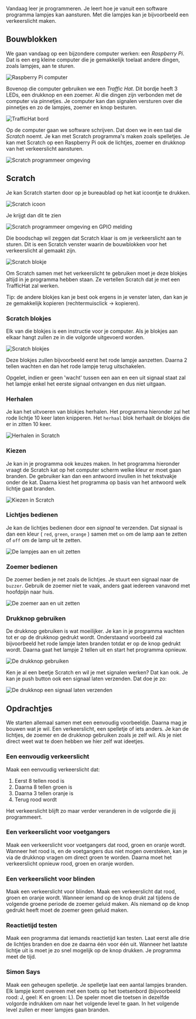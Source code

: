 Vandaag leer je programmeren.  Je leert hoe je vanuit een software programma lampjes kan aansturen.  Met die lampjes kan je bijvoorbeeld een verkeerslicht maken.

## Bouwblokken

We gaan vandaag op een bijzondere computer werken: een *Raspberry Pi*.  Dat is een erg kleine computer die je gemakkelijk toelaat andere dingen, zoals lampjes, aan te sturen.

![Raspberry Pi computer](images/raspberrypi.jpg)

Bovenop die computer gebruiken we een *Traffic Hat*.  Dit bordje heeft 3 LEDs, een drukknop en een zoemer.  Al die dingen zijn 
verbonden met de computer via pinnetjes. Je computer kan dan signalen versturen over die pinnetjes en zo de lampjes, zoemer en knop besturen.

![TrafficHat bord](images/traffichat.jpg)

Op de computer gaan we software schrijven.  Dat doen we in een taal die *Scratch* noemt.  Je kan met Scratch programma's maken zoals spelletjes.  Je kan met Scratch op een Raspberry Pi ook de lichtjes, zoemer en drukknop van het verkeerslicht aansturen.

![Scratch programmeer omgeving](images/scratch.png)

## Scratch

Je kan Scratch starten door op je bureaublad op het kat icoontje te drukken.

![Scratch icoon](images/icon.png)

Je krijgt dan dit te zien

![Scratch programmeer omgeving en GPIO melding](images/scratch-gpio.png)

Die boodschap wil zeggen dat Scratch klaar is om je verkeerslicht aan te sturen.  Dit is een Scratch venster waarin de bouwblokken voor het verkeerslicht al gemaakt zijn.

![Scratch blokje](images/traffichat-block.png)

Om Scratch samen met het verkeerslicht te gebruiken moet je deze blokjes altijd in je programma hebben staan.  Ze vertellen Scratch dat je met een TrafficHat zal werken.

Tip: de andere blokjes kan je best ook ergens in je venster laten, dan kan je ze gemakkelijk kopieren (rechtermuisclick -> kopieren).

### Scratch blokjes

Elk van die blokjes is een instructie voor je computer.  Als je blokjes aan elkaar hangt zullen ze in die volgorde uitgevoerd worden.

![Scratch blokjes](images/sequence.png)

Deze blokjes zullen bijvoorbeeld eerst het rode lampje aanzetten.  Daarna 2 tellen wachten en dan het rode lampje terug uitschakelen.

Opgelet, indien er geen 'wacht' tussen een aan en een uit signaal staat zal het lampje enkel het eerste signaal ontvangen en dus niet uitgaan.

### Herhalen

Je kan het uitvoeren van blokjes herhalen.  Het programma hieronder zal het rode lichtje 10 keer laten knipperen.  Het `herhaal` blok herhaalt de blokjes die er in zitten 10 keer.

![Herhalen in Scratch](images/repeat.png)

### Kiezen

Je kan in je programma ook keuzes maken.  In het programma hieronder vraagt de
Scratch kat op het computer scherm welke kleur er moet gaan branden. De gebruiker kan dan een antwoord invullen in het tekstvakje onder de kat. Daarna kiest
het programma op basis van het antwoord welk lichtje gaat branden.

![Kiezen in Scratch](images/choice.png)

### Lichtjes bedienen

Je kan de lichtjes bedienen door een *signaal* te verzenden.  Dat signaal is dan een kleur ( `red`, `green`, `orange` ) samen met `on` om de lamp aan te zetten of `off` om de lamp uit te zetten.

![De lampjes aan en uit zetten](images/leds.png)

### Zoemer bedienen

De zoemer bedien je net zoals de lichtjes.  Je stuurt een signaal naar de `buzzer`.  Gebruik de zoemer niet te vaak, anders gaat iedereen vanavond met hoofdpijn naar huis.

![De zoemer aan en uit zetten](images/buzzer.png)

### Drukknop gebruiken

De drukknop gebruiken is wat moeilijker.  Je kan in je programma wachten tot er
op de drukknop gedrukt wordt.  Onderstaand voorbeeld zal bijvoorbeeld het rode
lampje laten branden totdat er op de knop gedrukt wordt.  Daarna gaat het
lampje 2 tellen uit en start het programma opnieuw.

![De drukknop gebruiken](images/button-sequence.png)

Ken je al een beetje Scratch en wil je met signalen werken?  Dat kan ook.  Je
kan je push button ook een signaal laten verzenden.  Dat doe je zo:

![De drukknop een signaal laten verzenden](images/button-signal.png)

## Opdrachtjes

We starten allemaal samen met een eenvoudig voorbeeldje.  Daarna mag je bouwen
wat je wil.  Een verkeerslicht, een spelletje of iets anders.  Je kan de
lichtjes, de zoemer en de drukknop gebruiken zoals je zelf wil.  Als je niet
direct weet wat te doen hebben we hier zelf wat ideetjes.

### Een eenvoudig verkeerslicht

Maak een eenvoudig verkeerslicht dat:

1. Eerst 8 tellen rood is
2. Daarna 8 tellen groen is
3. Daarna 3 tellen oranje is
4. Terug rood wordt

Het verkeerslicht blijft zo maar verder veranderen in de volgorde die jij programmeert.

### Een verkeerslicht voor voetgangers

Maak een verkeerslicht voor voetgangers dat rood, groen en oranje wordt.  Wanneer het rood is, en de voetgangers dus niet mogen oversteken, kan je via de drukknop vragen om direct groen te worden.  Daarna moet het verkeerslicht opnieuw rood, groen en oranje worden.

### Een verkeerslicht voor blinden

Maak een verkeerslicht voor blinden.  Maak een verkeerslicht dat rood, groen en oranje wordt.  Wanneer iemand op de knop drukt zal tijdens de volgende groene periode de zoemer geluid maken.  Als niemand op de knop gedrukt heeft moet de zoemer geen geluid maken.

### Reactietijd testen

Maak een programma dat iemands reactietijd kan testen.  Laat eerst alle drie de lichtjes branden en doe ze daarna één voor één uit.  Wanneer het laatste lichtje uit is moet je zo snel mogelijk op de knop drukken.  Je programma meet de tijd.

### Simon Says

Maak een geheugen spelletje.  Je spelletje laat een aantal lampjes branden.  Elk lampje komt overeen met een toets op het toetsenbord (bijvoorbeeld rood: J, geel: K en groen: L).  De speler moet die toetsen in dezelfde volgorde indrukken om naar het volgende level te gaan.  In het volgende level zullen er meer lampjes gaan branden.

